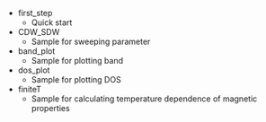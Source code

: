 - first_step
    - Quick start
- CDW_SDW
    - Sample for sweeping parameter
- band_plot
    - Sample for plotting band
- dos_plot
    - Sample for plotting DOS
- finiteT
    - Sample for calculating temperature dependence of magnetic properties
